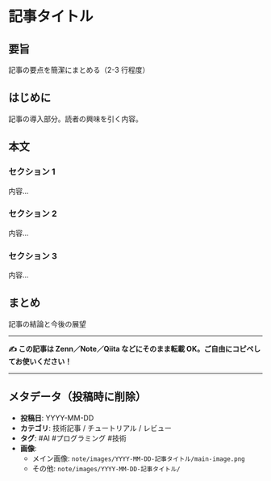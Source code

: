 # 記事タイトル

## 要旨

記事の要点を簡潔にまとめる（2-3 行程度）

## はじめに

記事の導入部分。読者の興味を引く内容。

## 本文

### セクション 1

内容...

### セクション 2

内容...

### セクション 3

内容...

## まとめ

記事の結論と今後の展望

---

**✍️ この記事は Zenn／Note／Qiita などにそのまま転載 OK。ご自由にコピペしてお使いください！**

---

## メタデータ（投稿時に削除）

- **投稿日**: YYYY-MM-DD
- **カテゴリ**: 技術記事 / チュートリアル / レビュー
- **タグ**: #AI #プログラミング #技術
- **画像**:
  - メイン画像: `note/images/YYYY-MM-DD-記事タイトル/main-image.png`
  - その他: `note/images/YYYY-MM-DD-記事タイトル/`
